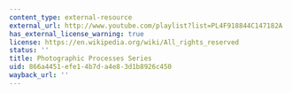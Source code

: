 ```yaml
---
content_type: external-resource
external_url: http://www.youtube.com/playlist?list=PL4F918844C147182A
has_external_license_warning: true
license: https://en.wikipedia.org/wiki/All_rights_reserved
status: ''
title: Photographic Processes Series
uid: 866a4451-efe1-4b7d-a4e8-3d1b8926c450
wayback_url: ''
---
```

